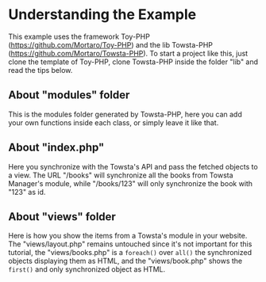 Understanding the Example
=========================

This example uses the framework Toy-PHP (<https://github.com/Mortaro/Toy-PHP>) and the lib Towsta-PHP (<https://github.com/Mortaro/Towsta-PHP>). To start a project like this, just clone the template of Toy-PHP, clone Towsta-PHP inside the folder "lib" and read the tips below.

About "modules" folder
----------------------

This is the modules folder generated by Towsta-PHP, here you can add your own functions inside each class, or simply leave it like that.

About "index.php"
-----------------

Here you synchronize with the Towsta's API and pass the fetched objects to a view. The URL "/books" will synchronize all the books from Towsta Manager's module, while "/books/123" will only synchronize the book with "123" as id.

About "views" folder
--------------------

Here is how you show the items from a Towsta's module in your website. The "views/layout.php" remains untouched since it's not important for this tutorial, the "views/books.php" is a `foreach()` over `all()` the synchronized objects displaying them as HTML, and the "views/book.php" shows the `first()` and only synchronized object as HTML.
